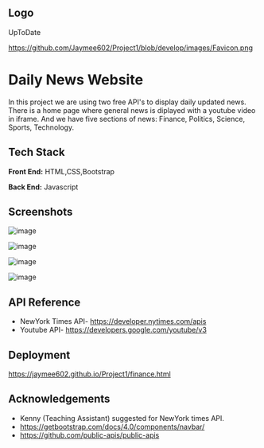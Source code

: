 
## Logo
UpToDate

https://github.com/Jaymee602/Project1/blob/develop/images/Favicon.png
# Daily News Website


In this project we are using two free API's to display daily updated news. There is a home page where general news is diplayed with a youtube video in iframe. And we have five sections of news: Finance, Politics, Science, Sports, Technology.
## Tech Stack

**Front End:** HTML,CSS,Bootstrap

**Back End:** Javascript
## Screenshots

![image](https://user-images.githubusercontent.com/75327294/166738925-c1dfe074-b1ca-4dae-90df-7101065a80a8.png)

![image](https://user-images.githubusercontent.com/75327294/166739380-99238deb-8d7e-4198-b4f6-e8c3be5977c1.png)

![image](https://user-images.githubusercontent.com/75327294/166740277-5a62c2b5-2a7b-4932-944f-d065d81569c7.png)

![image](https://user-images.githubusercontent.com/75327294/166740309-30da2052-dd97-40e2-8526-d4165a17b018.png)


## API Reference

- NewYork Times API- https://developer.nytimes.com/apis
- Youtube API- https://developers.google.com/youtube/v3
## Deployment

https://jaymee602.github.io/Project1/finance.html

## Acknowledgements

 - Kenny (Teaching Assistant) suggested for NewYork times API.
 - https://getbootstrap.com/docs/4.0/components/navbar/
 - https://github.com/public-apis/public-apis
